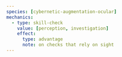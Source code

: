 ```yaml
---
species: [cybernetic-augmentation-ocular]
mechanics:
  - type: skill-check
    value: [perception, investigation]
    effect:
      type: advantage
      note: on checks that rely on sight
---
```

